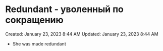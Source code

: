 # Redundant - уволенный по сокращению

Created: January 23, 2023 8:44 AM
Updated: January 23, 2023 8:44 AM

- She was made redundant